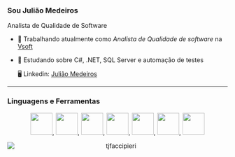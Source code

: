### Sou Julião Medeiros
Analista de Qualidade de Software

- 🔭 Trabalhando atualmente como *Analista de Qualidade de software* na [Vsoft](https://www.vsoft.com.br/)
- 🌱 Estudando sobre C#, .NET, SQL Server e automação de testes

  🖥 Linkedin: [Julião Medeiros](https://www.linkedin.com/in/juliaomedeiros/)

----
### Linguagens e Ferramentas
<p align="center">
 <img width='50' heigth='50' src="https://cdn.jsdelivr.net/gh/devicons/devicon@latest/icons/csharp/csharp-original.svg" />,
 <img width='50' heigth='50' src="https://cdn.jsdelivr.net/gh/devicons/devicon@latest/icons/dotnetcore/dotnetcore-original.svg" />,
 <img width='50' heigth='50' src="https://cdn.jsdelivr.net/gh/devicons/devicon@latest/icons/microsoftsqlserver/microsoftsqlserver-plain-wordmark.svg" />,
 <img width='50' heigth='50' src="https://cdn.jsdelivr.net/gh/devicons/devicon@latest/icons/html5/html5-original-wordmark.svg" />,
 <img width='50' heigth='50' src="https://cdn.jsdelivr.net/gh/devicons/devicon@latest/icons/azuredevops/azuredevops-original.svg" />,
 <img width='50' heigth='50' src="https://cdn.jsdelivr.net/gh/devicons/devicon@latest/icons/javascript/javascript-original.svg" />,
 <img width='50' heigth='50' src="https://cdn.jsdelivr.net/gh/devicons/devicon@latest/icons/cypressio/cypressio-original.svg" />
          

          
<p align="center">
  <img src="https://github-readme-stats.vercel.app/api/top-langs?username=juliaomedeiros&show_icons=true&locale=en&theme=radical" alt="tjfaccipieri" style=' display: block; margin: 0 auto;' />
  </p>



                  
          

  
<!--
**juliaomedeiros/juliaomedeiros** is a ✨ _special_ ✨ repository because its `README.md` (this file) appears on your GitHub profile.

Here are some ideas to get you started:

- 🔭 I’m currently working on ...
- 🌱 I’m currently learning ...
- 👯 I’m looking to collaborate on ...
- 🤔 I’m looking for help with ...
- 💬 Ask me about ...
- 📫 How to reach me: ...
- 😄 Pronouns: ...
- ⚡ Fun fact: ...
-->
